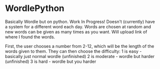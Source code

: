 # WordlePython
Basically Wordle but on python. Work In Progress!
Doesn't (currently) have a system for a different word each day. Words are chosen at random and new words can be given as many times as you want.
Will upload link of where I found the words.

First, the user chooses a number from 2-12, which will be the length of the words given to them.
They can then choose the difficulty:
  1 is easy - basically just normal wordle (unfinished)
  2 is moderate - wordle but harder (unfinished)
  3 is hard - wordle but you harder
